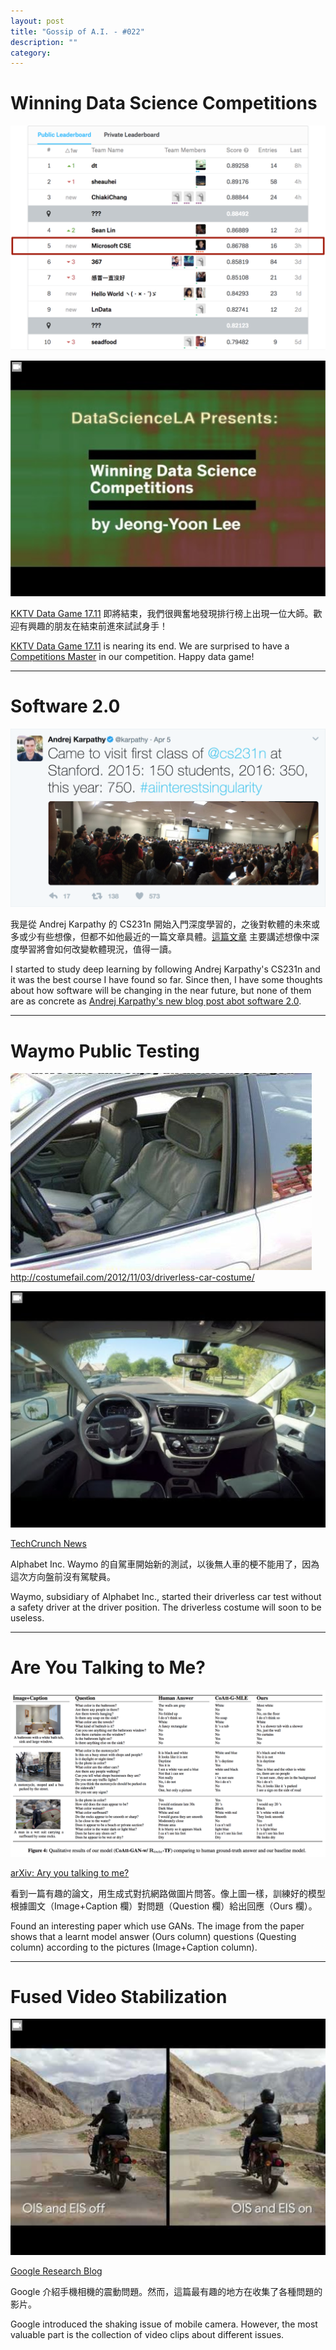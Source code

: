 ```yaml
---
layout: post
title: "Gossip of A.I. - #022"
description: ""
category:
---
```


# Winning Data Science Competitions

![](/assets/images/post-20171127-gossip-of-ai-022-01.png)

[![](/assets/images/post-20171127-gossip-of-ai-022-00.png)](https://youtu.be/ClAZQI_B4t8)

[KKTV Data Game 17.11](http://bit.ly/kktv_dg_1711) 即將結束，我們很興奮地發現排行榜上出現一位大師。歡迎有興趣的朋友在結束前進來試試身手！

[KKTV Data Game 17.11](http://bit.ly/kktv_dg_1711) is nearing its end. We are surprised to have a [Competitions Master](https://www.kaggle.com/jeongyoonlee) in our competition. Happy data game!

---

# Software 2.0

![](/assets/images/post-20171127-gossip-of-ai-022-02.png)

我是從 Andrej Karpathy 的 CS231n 開始入門深度學習的，之後對軟體的未來或多或少有些想像，但都不如他最近的一篇文章具體。[這篇文章](https://medium.com/@karpathy/software-2-0-a64152b37c35) 主要講述想像中深度學習將會如何改變軟體現況，值得一讀。

I started to study deep learning by following Andrej Karpathy's CS231n and it was the best course I have found so far. Since then, I have some thoughts about how software will be changing in the near future, but none of them are as concrete as [Andrej Karpathy's new blog post abot software 2.0](https://medium.com/@karpathy/software-2-0-a64152b37c35).

---

# Waymo Public Testing

![](/assets/images/post-20171127-gossip-of-ai-022-03.jpeg)http://costumefail.com/2012/11/03/driverless-car-costume/

[![](/assets/images/post-20171127-gossip-of-ai-022-04.png)](https://youtu.be/aaOB-ErYq6Y)

[TechCrunch News](https://techcrunch.com/2017/11/07/waymo-now-testing-its-self-driving-cars-on-public-roads-with-no-one-at-the-wheel/)

Alphabet Inc. Waymo 的自駕車開始新的測試，以後無人車的梗不能用了，因為這次方向盤前沒有駕駛員。

Waymo, subsidiary of Alphabet Inc., started their driverless car test without a safety driver at the driver position. The driverless costume will soon to be useless.

---

# Are You Talking to Me?

![](/assets/images/post-20171127-gossip-of-ai-022-05.png)

[arXiv: Ary you talking to me?](https://arxiv.org/abs/1711.07613)

看到一篇有趣的論文，用生成式對抗網路做圖片問答。像上圖一樣，訓練好的模型根據圖文（Image+Caption 欄）對問題（Question 欄）給出回應（Ours 欄）。

Found an interesting paper which use GANs. The image from the paper shows that a learnt model answer (Ours column) questions (Questing column) according to the pictures (Image+Caption column).

---

# Fused Video Stabilization

[![](/assets/images/post-20171127-gossip-of-ai-022-06.png)](https://youtu.be/x5rHog6RnNQ)

[Google Research Blog](https://research.googleblog.com/2017/11/fused-video-stabilization-on-pixel-2.html)

Google 介紹手機相機的震動問題。然而，這篇最有趣的地方在收集了各種問題的影片。

Google introduced the shaking issue of mobile camera. However, the most valuable part is the collection of video clips about different issues.
